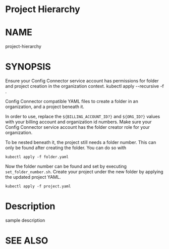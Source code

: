 Project Hierarchy
==================================================

# NAME

  project-hierarchy

# SYNOPSIS

  Ensure your Config Connector service account has permissions for folder and project
  creation in the organization context.
  kubectl apply --recursive -f .

  Config Connector compatible YAML files to create
  a folder in an organization, and a project
  beneath it.

  In order to use, replace the
  `${BILLING_ACCOUNT_ID?}` and `${ORG_ID?}` values
  with your billing account and organization id
  numbers. Make sure your Config Connector service
  account has the folder creator role for your
  organization.

  To be nested beneath it, the project still needs
  a folder number. This can only be found after
  creating the folder. You can do so with
  ```
  kubectl apply -f folder.yaml
  ```

  Now the folder number can be found and set by
  executing `set_folder_number.sh`. Create your
  project under the new folder by applying the
  updated project YAML.
  ```
  kubectl apply -f project.yaml
  ```

# Description

sample description

# SEE ALSO

